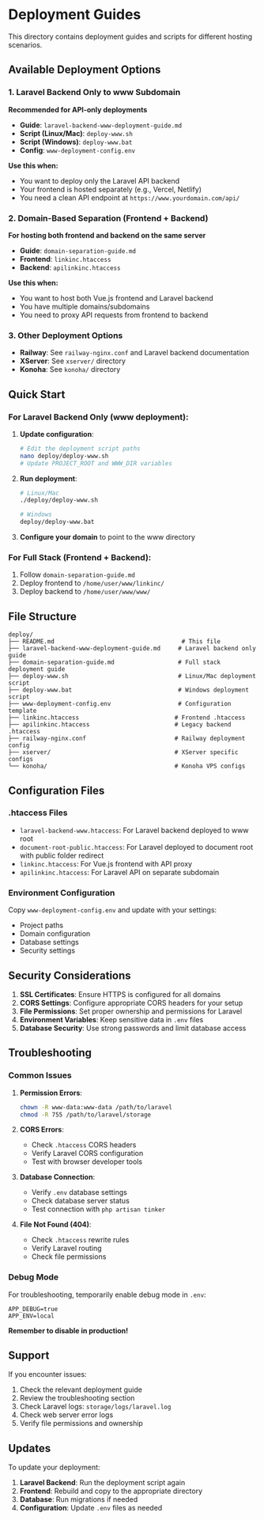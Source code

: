 # Deployment Guides

This directory contains deployment guides and scripts for different hosting scenarios.

## Available Deployment Options

### 1. Laravel Backend Only to www Subdomain
**Recommended for API-only deployments**

- **Guide**: `laravel-backend-www-deployment-guide.md`
- **Script (Linux/Mac)**: `deploy-www.sh`
- **Script (Windows)**: `deploy-www.bat`
- **Config**: `www-deployment-config.env`

**Use this when:**
- You want to deploy only the Laravel API backend
- Your frontend is hosted separately (e.g., Vercel, Netlify)
- You need a clean API endpoint at `https://www.yourdomain.com/api/`

### 2. Domain-Based Separation (Frontend + Backend)
**For hosting both frontend and backend on the same server**

- **Guide**: `domain-separation-guide.md`
- **Frontend**: `linkinc.htaccess`
- **Backend**: `apilinkinc.htaccess`

**Use this when:**
- You want to host both Vue.js frontend and Laravel backend
- You have multiple domains/subdomains
- You need to proxy API requests from frontend to backend

### 3. Other Deployment Options

- **Railway**: See `railway-nginx.conf` and Laravel backend documentation
- **XServer**: See `xserver/` directory
- **Konoha**: See `konoha/` directory

## Quick Start

### For Laravel Backend Only (www deployment):

1. **Update configuration**:
   ```bash
   # Edit the deployment script paths
   nano deploy/deploy-www.sh
   # Update PROJECT_ROOT and WWW_DIR variables
   ```

2. **Run deployment**:
   ```bash
   # Linux/Mac
   ./deploy/deploy-www.sh
   
   # Windows
   deploy/deploy-www.bat
   ```

3. **Configure your domain** to point to the www directory

### For Full Stack (Frontend + Backend):

1. Follow `domain-separation-guide.md`
2. Deploy frontend to `/home/user/www/linkinc/`
3. Deploy backend to `/home/user/www/www/`

## File Structure

```
deploy/
├── README.md                                    # This file
├── laravel-backend-www-deployment-guide.md     # Laravel backend only guide
├── domain-separation-guide.md                  # Full stack deployment guide
├── deploy-www.sh                               # Linux/Mac deployment script
├── deploy-www.bat                              # Windows deployment script
├── www-deployment-config.env                   # Configuration template
├── linkinc.htaccess                           # Frontend .htaccess
├── apilinkinc.htaccess                        # Legacy backend .htaccess
├── railway-nginx.conf                         # Railway deployment config
├── xserver/                                   # XServer specific configs
└── konoha/                                    # Konoha VPS configs
```

## Configuration Files

### .htaccess Files

- `laravel-backend-www.htaccess`: For Laravel backend deployed to www root
- `document-root-public.htaccess`: For Laravel deployed to document root with public folder redirect
- `linkinc.htaccess`: For Vue.js frontend with API proxy
- `apilinkinc.htaccess`: For Laravel API on separate subdomain

### Environment Configuration

Copy `www-deployment-config.env` and update with your settings:
- Project paths
- Domain configuration
- Database settings
- Security settings

## Security Considerations

1. **SSL Certificates**: Ensure HTTPS is configured for all domains
2. **CORS Settings**: Configure appropriate CORS headers for your setup
3. **File Permissions**: Set proper ownership and permissions for Laravel
4. **Environment Variables**: Keep sensitive data in `.env` files
5. **Database Security**: Use strong passwords and limit database access

## Troubleshooting

### Common Issues

1. **Permission Errors**:
   ```bash
   chown -R www-data:www-data /path/to/laravel
   chmod -R 755 /path/to/laravel/storage
   ```

2. **CORS Errors**:
   - Check `.htaccess` CORS headers
   - Verify Laravel CORS configuration
   - Test with browser developer tools

3. **Database Connection**:
   - Verify `.env` database settings
   - Check database server status
   - Test connection with `php artisan tinker`

4. **File Not Found (404)**:
   - Check `.htaccess` rewrite rules
   - Verify Laravel routing
   - Check file permissions

### Debug Mode

For troubleshooting, temporarily enable debug mode in `.env`:
```env
APP_DEBUG=true
APP_ENV=local
```

**Remember to disable in production!**

## Support

If you encounter issues:

1. Check the relevant deployment guide
2. Review the troubleshooting section
3. Check Laravel logs: `storage/logs/laravel.log`
4. Check web server error logs
5. Verify file permissions and ownership

## Updates

To update your deployment:

1. **Laravel Backend**: Run the deployment script again
2. **Frontend**: Rebuild and copy to the appropriate directory
3. **Database**: Run migrations if needed
4. **Configuration**: Update `.env` files as needed
